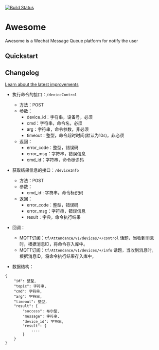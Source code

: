 [![Build Status](https://travis-ci.org/angular/angular.svg?branch=master)](https://travis-ci.org/angular/angular)

# Awesome

Awesome is a Wechat Message Queue platform for notify the user

## Quickstart


## Changelog
[Learn about the latest improvements](https://github.com/vimeracke/awesomeProject/blob/master/CHANGELOG.md)


- 执行命令的接口：`/deviceControl`
  - 方法：POST
  - 参数：
    - device_id：字符串，设备号，必须
    - cmd：字符串，命令名，必须
    - arg：字符串，命令参数，非必须
    - timeout：整型，命令超时时间(默认为10s)，非必须
  - 返回：
    - error_code：整型，错误码
    - error_msg：字符串，错误信息
    - cmd_id：字符串，命令标识码

- 获取结果信息的接口：`/deviceInfo`
  - 方法：POST
  - 参数：
    - cmd_id : 字符串，命令标识码
  - 返回：
    - error_code：整型，错误码
    - error_msg：字符串，错误信息
    - result：字典，命令执行结果

- 回调：
  - MQTT订阅：`tf/Attendance/v1/devices/+/control` 话题，当收到消息时，根据消息ID，将命令存入库中。
  - MQTT订阅：`tf/Attendance/v1/devices/+/info` 话题，当收到消息时，根据消息ID，将命令执行结果存入库中。


- 数据结构：
```
{
    "id": 整型,
    "topic": 字符串,
    "cmd": 字符串,
    "arg": 字符串,
    "timeout": 整型,
    "result": {
        "success": 布尔型,
        "message": 字符串,
        "device_id": 字符串,
        "result": {
            ....
        }
    }
}
```
